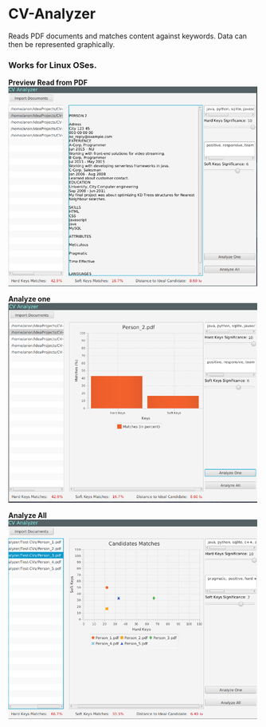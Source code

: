 # CV-Analyzer

Reads PDF documents and matches content against keywords.
Data can then be represented graphically.

### Works for Linux OSes.

<b>Preview Read from PDF</b><br>
<img src="/Images/img_02.png" width="500" height="400">

<b>Analyze one</b><br>
<img src="/Images/img_03.png" width="500" height="400">

<b>Analyze All</b><br>
<img src="/Images/img_04.png" width="500" height="400">

